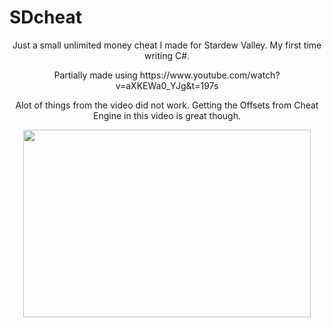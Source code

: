 # SDcheat
<p align="center">Just a small unlimited money cheat I made for Stardew Valley. My first time writing C#.</p>

<p align="center">Partially made using https://www.youtube.com/watch?v=aXKEWa0_YJg&t=197s</p>

<p align="center">Alot of things from the video did not work. Getting the Offsets from Cheat Engine in this video is great though.</p>

<p align="center">
  <img width="460" height="300" src="https://github.com/c0d30d1n/SDcheat/blob/main/ConsoleApp1/SDcheat.jpg">
</p>
